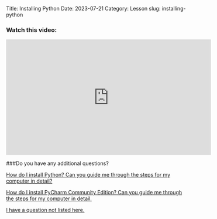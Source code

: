 Title: Installing Python
Date: 2023-07-21
Category: Lesson
slug: installing-python



### Watch this video:
<iframe width="560" height="315" src="https://www.youtube.com/embed/VideoURL: videourl" title="YouTube video player" frameborder="0" allow="accelerometer; autoplay; clipboard-write; encrypted-media; gyroscope; picture-in-picture; web-share" allowfullscreen></iframe>

###Do you have any additional questions?

[How do I install Python? Can you guide me through the steps for my computer in detail?](installing-python.html)

[How do I install PyCharm Community Edition? Can you guide me through the steps for my computer in detail.](installing-pycharm-community-edition.html)

[I have a question not listed here.](so-you-have-a-question-that-wasnt-listed.html)



